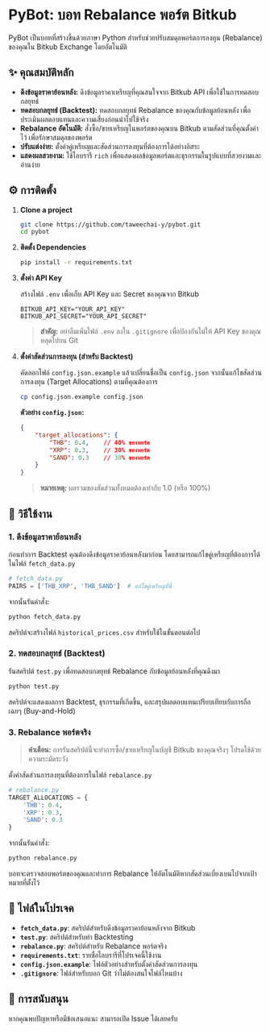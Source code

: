 # PyBot: บอท Rebalance พอร์ต Bitkub

PyBot เป็นบอทที่สร้างขึ้นด้วยภาษา Python สำหรับช่วยปรับสมดุลพอร์ตการลงทุน (Rebalance) ของคุณใน Bitkub Exchange โดยอัตโนมัติ

## ✨ คุณสมบัติหลัก

- **ดึงข้อมูลราคาย้อนหลัง:** ดึงข้อมูลราคาเหรียญที่คุณสนใจจาก Bitkub API เพื่อใช้ในการทดสอบกลยุทธ์
- **ทดสอบกลยุทธ์ (Backtest):** ทดสอบกลยุทธ์ Rebalance ของคุณกับข้อมูลย้อนหลัง เพื่อประเมินผลตอบแทนและความเสี่ยงก่อนนำไปใช้จริง
- **Rebalance อัตโนมัติ:** สั่งซื้อ/ขายเหรียญในพอร์ตของคุณบน Bitkub ตามสัดส่วนที่คุณตั้งค่าไว้ เพื่อรักษาสมดุลของพอร์ต
- **ปรับแต่งง่าย:** ตั้งค่าคู่เหรียญและสัดส่วนการลงทุนที่ต้องการได้อย่างอิสระ
- **แสดงผลสวยงาม:** ใช้ไลบรารี `rich` เพื่อแสดงผลข้อมูลพอร์ตและธุรกรรมในรูปแบบที่สวยงามและอ่านง่าย

## ⚙️ การติดตั้ง

1. **Clone a project**

   ```bash
   git clone https://github.com/taweechai-y/pybot.git
   cd pybot
   ```

2. **ติดตั้ง Dependencies**

   ```bash
   pip install -r requirements.txt
   ```

3. **ตั้งค่า API Key**

   สร้างไฟล์ `.env` เพื่อเก็บ API Key และ Secret ของคุณจาก Bitkub

   ```
   BITKUB_API_KEY="YOUR_API_KEY"
   BITKUB_API_SECRET="YOUR_API_SECRET"
   ```

   > **สำคัญ:** อย่าลืมเพิ่มไฟล์ `.env` ลงใน `.gitignore` เพื่อป้องกันไม่ให้ API Key ของคุณหลุดไปบน Git

4. **ตั้งค่าสัดส่วนการลงทุน (สำหรับ Backtest)**

   คัดลอกไฟล์ `config.json.example` แล้วเปลี่ยนชื่อเป็น `config.json` จากนั้นแก้ไขสัดส่วนการลงทุน (Target Allocations) ตามที่คุณต้องการ

   ```bash
   cp config.json.example config.json
   ```

   **ตัวอย่าง `config.json`:**

   ```json
   {
       "target_allocations": {
           "THB": 0.4,    // 40% ของพอร์ต
           "XRP": 0.3,    // 30% ของพอร์ต
           "SAND": 0.3    // 30% ของพอร์ต
       }
   }
   ```

   > **หมายเหตุ:** ผลรวมของสัดส่วนทั้งหมดต้องเท่ากับ 1.0 (หรือ 100%)

## 🚀 วิธีใช้งาน

### 1. ดึงข้อมูลราคาย้อนหลัง

   ก่อนทำการ Backtest คุณต้องดึงข้อมูลราคาย้อนหลังมาก่อน โดยสามารถแก้ไขคู่เหรียญที่ต้องการได้ในไฟล์ `fetch_data.py`

   ```python
   # fetch_data.py
   PAIRS = ['THB_XRP', 'THB_SAND']  # แก้ไขคู่เหรียญที่นี่
   ```

   จากนั้นรันคำสั่ง:

   ```bash
   python fetch_data.py
   ```

   สคริปต์จะสร้างไฟล์ `historical_prices.csv` สำหรับใช้ในขั้นตอนต่อไป

### 2. ทดสอบกลยุทธ์ (Backtest)

   รันสคริปต์ `test.py` เพื่อทดสอบกลยุทธ์ Rebalance กับข้อมูลย้อนหลังที่คุณดึงมา

   ```bash
   python test.py
   ```

   สคริปต์จะแสดงผลการ Backtest, ธุรกรรมที่เกิดขึ้น, และสรุปผลตอบแทนเปรียบเทียบกับการถือเฉยๆ (Buy-and-Hold)

### 3. Rebalance พอร์ตจริง

   > **คำเตือน:** การรันสคริปต์นี้จะทำการซื้อ/ขายเหรียญในบัญชี Bitkub ของคุณจริงๆ โปรดใช้ด้วยความระมัดระวัง

   ตั้งค่าสัดส่วนการลงทุนที่ต้องการในไฟล์ `rebalance.py`

   ```python
   # rebalance.py
   TARGET_ALLOCATIONS = {
       'THB': 0.4,
       'XRP': 0.3,
       'SAND': 0.3
   }
   ```

   จากนั้นรันคำสั่ง:

   ```bash
   python rebalance.py
   ```

   บอทจะตรวจสอบพอร์ตของคุณและทำการ Rebalance ให้อัตโนมัติหากสัดส่วนเบี่ยงเบนไปจากเป้าหมายที่ตั้งไว้

## 📄 ไฟล์ในโปรเจค

- **`fetch_data.py`**: สคริปต์สำหรับดึงข้อมูลราคาย้อนหลังจาก Bitkub
- **`test.py`**: สคริปต์สำหรับทำ Backtesting
- **`rebalance.py`**: สคริปต์สำหรับ Rebalance พอร์ตจริง
- **`requirements.txt`**: รายชื่อไลบรารีที่โปรเจคนี้ใช้งาน
- **`config.json.example`**: ไฟล์ตัวอย่างสำหรับตั้งค่าสัดส่วนการลงทุน
- **`.gitignore`**: ไฟล์สำหรับบอก Git ว่าไม่ต้องสนใจไฟล์ไหนบ้าง

## 🤝 การสนับสนุน

หากคุณพบปัญหาหรือมีข้อเสนอแนะ สามารถเปิด Issue ได้เลยครับ
